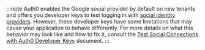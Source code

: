 <!-- markdownlint-disable MD041 -->

:::note
Auth0 enables the Google social provider by default on new tenants and offers you developer keys to test logging in with [social identity providers](/connections/identity-providers-social). However, these developer keys have some limitations that may cause your application to behave differently. For more details on what this behavior may look like and how to fix it, consult the [Test Social Connections with Auth0 Developer Keys](/connections/social/devkeys#limitations-of-developer-keys) document.
:::
